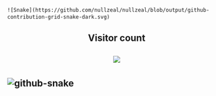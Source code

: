 
    ![Snake](https://github.com/nullzeal/nullzeal/blob/output/github-contribution-grid-snake-dark.svg)


<h2 align="center">
  Visitor count<br><br>
  <img src="https://profile-counter.glitch.me/nullzeal/count.svg" />
<h2>

<picture>
  <source media="(prefers-color-scheme: dark)" srcset="github-snake-dark.svg" />
  <source media="(prefers-color-scheme: light)" srcset="github-snake.svg" />
  <img alt="github-snake" src="github-snake.svg" />
</picture>
